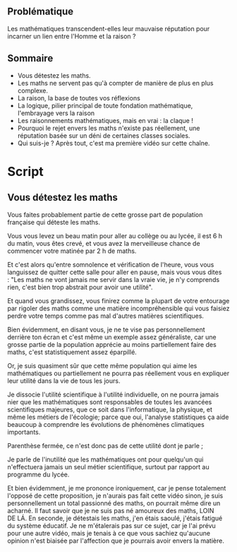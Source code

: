 ## Problématique

Les mathématiques transcendent-elles leur mauvaise réputation pour incarner un lien entre l'Homme et la raison ?
## Sommaire

- Vous détestez les maths.
- Les maths ne servent pas qu'à compter de manière de plus en plus complexe.
- La raison, la base de toutes vos réflexions
- La logique, pilier principal de toute fondation mathématique, l'embrayage vers la raison
- Les raisonnements mathématiques, mais en vrai : la claque !
- Pourquoi le rejet envers les maths n'existe pas réellement, une réputation basée sur un déni de certaines classes sociales.
- Qui suis-je ? Après tout, c'est ma première vidéo sur cette chaîne.
# Script

## Vous détestez les maths

Vous faites probablement partie de cette grosse part de population française qui déteste les maths.

Vous vous levez un beau matin pour aller au collège ou au lycée, il est 6 h du matin, vous êtes crevé, et vous avez la merveilleuse chance de commencer votre matinée par 2 h de maths.

Et c'est alors qu'entre somnolence et vérification de l'heure, vous vous languissez de quitter cette salle pour aller en pause, mais vous vous dites : "Les maths ne vont jamais me servir dans la vraie vie, je n'y comprends rien, c'est bien trop abstrait pour avoir une utilité".

Et quand vous grandissez, vous finirez comme la plupart de votre entourage par rigoler des maths comme une matière incompréhensible qui vous faisiez perdre votre temps comme pas mal d'autres matières scientifiques.

Bien évidemment, en disant vous, je ne te vise pas personnellement derrière ton écran et c'est même un exemple assez généraliste, car une grosse partie de la population apprécie au moins partiellement faire des maths, c'est statistiquement assez éparpillé.

Or, je suis quasiment sûr que cette même population qui aime les mathématiques ou partiellement ne pourra pas réellement vous en expliquer leur utilité dans la vie de tous les jours.

Je dissocie l'utilité scientifique à l'utilité individuelle, on ne pourra jamais nier que les mathématiques sont responsables de toutes les avancées scientifiques majeures, que ce soit dans l'informatique, la physique, et même les métiers de l'écologie; parce que oui, l'analyse statistiques ça aide beaucoup à comprendre les évolutions de phénomènes climatiques importants.

Parenthèse fermée, ce n'est donc pas de cette utilité dont je parle ;

Je parle de l'inutilité que les mathématiques ont pour quelqu'un qui n'effectuera jamais un seul métier scientifique, surtout par rapport au programme du lycée.

Et bien évidemment, je me prononce ironiquement, car je pense totalement l'opposé de cette proposition, je n'aurais pas fait cette vidéo sinon, je suis personnellement un total passionné des maths, on pourrait même dire un acharné. Il faut savoir que je ne suis pas né amoureux des maths, LOIN DE LÁ. En seconde, je détestais les maths, j'en étais saoulé, j'étais fatigué du système éducatif. Je ne m'étalerais pas sur ce sujet, car je l'ai prévu pour une autre vidéo, mais je tenais à ce que vous sachiez qu'aucune opinion n'est biaisée par l'affection que je pourrais avoir envers la matière.


